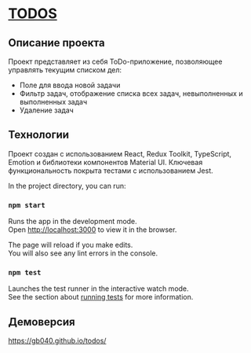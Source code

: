 # [**TODOS**](https://gb040.github.io/todos/ "Ссылка на проект") 

## Описание проекта

Проект представляет из себя ToDo-приложение, позволяющее управлять текущим списком дел:
 - Поле для ввода новой задачи
 - Фильтр задач, отображение списка всех задач, невыполненных и выполненных задач
 - Удаление задач

## Технологии

Проект создан с использованием React, Redux Toolkit, TypeScript, Emotion и библиотеки компонентов Material UI. 
Ключевая функциональность покрыта тестами c использованием Jest.


In the project directory, you can run:

### `npm start`

Runs the app in the development mode.\
Open [http://localhost:3000](http://localhost:3000) to view it in the browser.

The page will reload if you make edits.\
You will also see any lint errors in the console.

### `npm test`

Launches the test runner in the interactive watch mode.\
See the section about [running tests](https://facebook.github.io/create-react-app/docs/running-tests) for more information.

## Демоверсия

https://gb040.github.io/todos/
